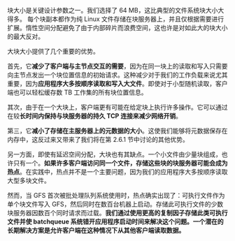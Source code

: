 块大小是关键设计参数之一。我们选择了 64 MB，这比典型的文件系统块大小大得多。 每个块副本都作为纯 Linux 文件存储在块服务器上，并且仅根据需要进行扩展。惰性空间分配避免了由于内部碎片而浪费空间，这也许是对如此大的块大小的最大反对。


大块大小提供了几个重要的优势。

首先，它**减少了客户端与主节点交互的需要**，因为在同一块上的读取和写入只需要向主节点发出一个块位置信息的初始请求。这种减少对于我们的工作负载来说尤其重要，因为**应用程序大多按顺序读取和写入大文件**。即使对于小型随机读取，客户端也可以轻松缓存数 TB 工作集的所有块位置信息。

其次，由于在一个大块上，客户端更有可能在给定块上执行许多操作。它可以通过在较**长时间内保持与块服务器的持久 TCP 连接来减少网络开销**。

第三，它**减小了存储在主服务器上的元数据的大小**。这使我们能够将元数据保存在内存中，这反过来又带来了我们将在第 2.6.1 节中讨论的其他优势。

另一方面，即使有延迟空间分配，大块也有其缺点。一个小文件由少量块组成，也许只有一个。**如果许多客户端访问同一个文件，存储这些块的块服务器可能会成为热点**。在实践中，热点并不是一个主要问题，因为我们的应用程序大多按顺序读取大型多块文件。

然而，当 GFS 首次被批处理队列系统使用时，热点确实出现了：可执行文件作为单个块文件写入 GFS，然后同时在数百台机器上启动。存储此可执行文件的少数块服务器因数百个同时请求而过载。**我们通过使用更高的复制因子存储此类可执行文件并使 batchqueue 系统错开应用程序启动时间来解决这个问题。一个潜在的长期解决方案是允许客户端在这种情况下从其他客户端读取数据。**

